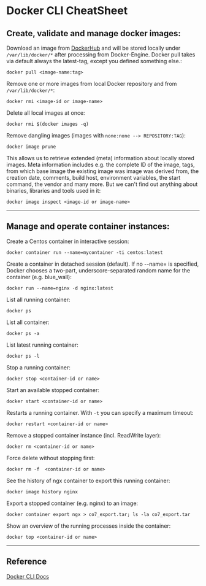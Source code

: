 # Docker CLI CheatSheet

## Create, validate and manage docker images:
Download an image from [DockerHub](https://hub.docker.com/) and will be stored locally under
`/var/lib/docker/*` after processing from Docker-Engine. Docker pull takes via default always the latest-tag, except you defined something else.:
```
docker pull <image-name:tag>
```

Remove one or more images from local Docker repository and from `/var/lib/docker/*`:
```
docker rmi <image-id or image-name>
```

Delete all local images at once:
```
docker rmi $(docker images -q)
```

Remove dangling images (images with `none:none --> REPOSITORY:TAG`):
```
docker image prune
```

This allows us to retrieve extended (meta) information about locally stored images. Meta information includes e.g. the complete ID of the image, tags, from which base image the existing image was image was derived from, the creation date, comments, build host, environment variables, the start command, the vendor and many more. But we can't find out anything about binaries, libraries and tools used in it:
```
docker image inspect <image-id or image-name>
```
---
## Manage and operate container instances:
Create a Centos container in interactive session:
```
docker container run --name=mycontainer -ti centos:latest
```

Create a container in detached session (default). If no --name=<container-instance-name> is specified, Docker chooses a two-part, underscore-separated random name for the container (e.g. blue_wall):
```
docker run --name=nginx -d nginx:latest
```

List all running container:
```
docker ps
```

List all container:
```
docker ps -a
```

List latest running container:
```
docker ps -l
```

Stop a running container:
```
docker stop <container-id or name>
```

Start an available stopped container:
```
docker start <container-id or name>
```

Restarts a running container. With `-t` you can specify a maximum timeout:
```
docker restart <container-id or name>
```

Remove a stopped container instance (incl. ReadWrite layer):
```
docker rm <container-id or name>
```

Force delete without stopping first:
```
docker rm -f  <container-id or name>
```

See the history of ngx container to export this running container:
```
docker image history nginx
```

Export a stopped container (e.g. nginx) to an image:
```
docker container export ngx > co7_export.tar; ls -la co7_export.tar
```

Show an overview of the running processes inside the container:
```
docker top <container-id or name>
```

---
## Reference
[Docker CLI Docs](https://docs.docker.com/engine/reference/commandline/cli/)